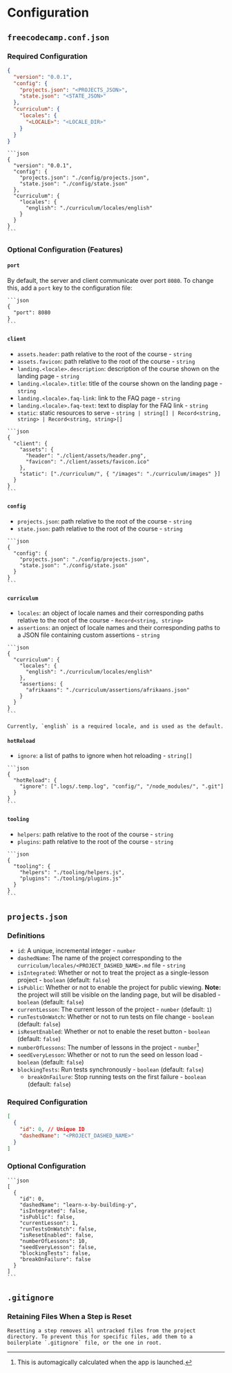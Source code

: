 # Configuration

## `freecodecamp.conf.json`

### Required Configuration

```json
{
  "version": "0.0.1",
  "config": {
    "projects.json": "<PROJECTS_JSON>",
    "state.json": "<STATE_JSON>"
  },
  "curriculum": {
    "locales": {
      "<LOCALE>": "<LOCALE_DIR>"
    }
  }
}
```

````admonish example collapsible=true title="Minimum Usable Example"
```json
{
  "version": "0.0.1",
  "config": {
    "projects.json": "./config/projects.json",
    "state.json": "./config/state.json"
  },
  "curriculum": {
    "locales": {
      "english": "./curriculum/locales/english"
    }
  }
}
```
````

### Optional Configuration (Features)

#### `port`

By default, the server and client communicate over port `8080`. To change this, add a `port` key to the configuration file:

````admonish example
```json
{
  "port": 8080
}
```
````

#### `client`

- `assets.header`: path relative to the root of the course - `string`
- `assets.favicon`: path relative to the root of the course - `string`
- `landing.<locale>.description`: description of the course shown on the landing page - `string`
- `landing.<locale>.title`: title of the course shown on the landing page - `string`
- `landing.<locale>.faq-link`: link to the FAQ page - `string`
- `landing.<locale>.faq-text`: text to display for the FAQ link - `string`
- `static`: static resources to serve - `string | string[] | Record<string, string> | Record<string, string>[]`

````admonish example
```json
{
  "client": {
    "assets": {
      "header": "./client/assets/header.png",
      "favicon": "./client/assets/favicon.ico"
    },
    "static": ["./curriculum/", { "/images": "./curriculum/images" }]
  }
}
```
````

#### `config`

- `projects.json`: path relative to the root of the course - `string`
- `state.json`: path relative to the root of the course - `string`

````admonish example
```json
{
  "config": {
    "projects.json": "./config/projects.json",
    "state.json": "./config/state.json"
  }
}
```
````

#### `curriculum`

- `locales`: an object of locale names and their corresponding paths relative to the root of the course - `Record<string, string>`
- `assertions`: an onject of locale names and their corresponding paths to a JSON file containing custom assertions - `string`

````admonish example
```json
{
  "curriculum": {
    "locales": {
      "english": "./curriculum/locales/english"
    },
    "assertions: {
      "afrikaans": "./curriculum/assertions/afrikaans.json"
    }
  }
}
```
````

```admonish attention
Currently, `english` is a required locale, and is used as the default.
```

#### `hotReload`

- `ignore`: a list of paths to ignore when hot reloading - `string[]`

````admonish example
```json
{
  "hotReload": {
    "ignore": [".logs/.temp.log", "config/", "/node_modules/", ".git"]
  }
}
```
````

#### `tooling`

- `helpers`: path relative to the root of the course - `string`
- `plugins`: path relative to the root of the course - `string`

````admonish example
```json
{
  "tooling": {
    "helpers": "./tooling/helpers.js",
    "plugins": "./tooling/plugins.js"
  }
}
```
````

## `projects.json`

### Definitions

- `id`: A unique, incremental integer - `number`
- `dashedName`: The name of the project corresponding to the `curriculum/locales/<PROJECT_DASHED_NAME>.md` file - `string`
- `isIntegrated`: Whether or not to treat the project as a single-lesson project - `boolean` (default: `false`)
- `isPublic`: Whether or not to enable the project for public viewing. **Note:** the project will still be visible on the landing page, but will be disabled - `boolean` (default: `false`)
- `currentLesson`: The current lesson of the project - `number` (default: `1`)
- `runTestsOnWatch`: Whether or not to run tests on file change - `boolean` (default: `false`)
- `isResetEnabled`: Whether or not to enable the reset button - `boolean` (default: `false`)
- `numberOfLessons`: The number of lessons in the project - `number`[^1]
- `seedEveryLesson`: Whether or not to run the seed on lesson load - `boolean` (default: `false`)
- `blockingTests`: Run tests synchronously - `boolean` (default: `false`)
  - `breakOnFailure`: Stop running tests on the first failure - `boolean` (default: `false`)

[^1]: This is automagically calculated when the app is launched.

### Required Configuration

```json
[
  {
    "id": 0, // Unique ID
    "dashedName": "<PROJECT_DASHED_NAME>"
  }
]
```

### Optional Configuration

````admonish example
```json
[
  {
    "id": 0,
    "dashedName": "learn-x-by-building-y",
    "isIntegrated": false,
    "isPublic": false,
    "currentLesson": 1,
    "runTestsOnWatch": false,
    "isResetEnabled": false,
    "numberOfLessons": 10,
    "seedEveryLesson": false,
    "blockingTests": false,
    "breakOnFailure": false
  }
]
```
````

## `.gitignore`

### Retaining Files When a Step is Reset

```admonish warning
Resetting a step removes all untracked files from the project directory. To prevent this for specific files, add them to a boilerplate `.gitignore` file, or the one in root.
```
